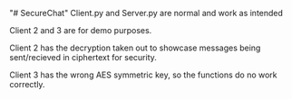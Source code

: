 "# SecureChat" 
Client.py and Server.py are normal and work as intended

Client 2 and 3 are for demo purposes.

Client 2 has the decryption taken out to showcase messages being sent/recieved in ciphertext for security.

Client 3 has the wrong AES symmetric key, so the functions do no work correctly.
